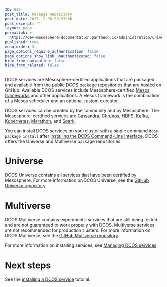 ```yaml
---
ID: 539
post_title: Package Repository
post_date: 2015-12-08 08:57:06
post_excerpt: ""
layout: page
permalink: >
  https://dev-mesosphere-documentation.pantheon.io/administration/universe/
published: true
menu_order: 3
page_options_require_authentication: false
page_options_show_link_unauthenticated: false
hide_from_navigation: false
hide_from_related: false
---
```

DCOS services are Mesosphere-certified applications that are packaged and available from the public DCOS package repositories that are hosted on GitHub. Available DCOS services include Mesosphere-certified [Mesos frameworks][1] and other applications. A Mesos framework is the combination of a Mesos scheduler and an optional custom executor.

DCOS services can be created by the community and by Mesosphere. The Mesosphere-certified services are [Cassandra][2], [Chronos][3], [HDFS][4], [Kafka][5], [Kubernetes][6], [Marathon][7], and [Spark][8].

You can install DCOS services on your cluster with a single command `dcos package install` after [installing the DCOS Command-Line Interface][9]. DCOS offers the Universe and Multiverse package repositories.

# Universe

DCOS Universe contains all services that have been certified by Mesosphere. For more information on DCOS Universe, see the [GitHub Universe repository][1].

# Multiverse

DCOS Multiverse contains experimental services that are still being tested and are not guaranteed to work properly with DCOS. Multiverse services are not recommended for production clusters. For more information on DCOS Multiverse, see the [GitHub Multiverse repository][10].

For more information on installing services, see [Managing DCOS services][11].

# Next steps

See the [installing a DCOS service][12] tutorial.

 [1]: https://github.com/mesosphere/universe
 [2]: ../manage-service/cassandra/
 [3]: ../manage-service/chronos/
 [4]: ../manage-service/hdfs/
 [5]: ../manage-service/kafka/
 [6]: ../manage-service/kubernetes/
 [7]: ../manage-service/marathon/
 [8]: ../manage-service/spark/
 [9]: https://docs.mesosphere.com/administration/introcli/cli/
 [10]: https://github.com/mesosphere/multiverse
 [11]: ../manage-service/
 [12]: ../overview/tutorials/installdatacenter/